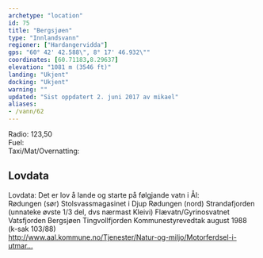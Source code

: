 ```yaml
---
archetype: "location"
id: 75
title: "Bergsjøen"
type: "Innlandsvann"
regioner: ["Hardangervidda"]
gps: "60° 42' 42.588\", 8° 17' 46.932\""
coordinates: [60.71183,8.29637]
elevation: "1081 m (3546 ft)"
landing: "Ukjent"
docking: "Ukjent"
warning: ""
updated: "Sist oppdatert 2. juni 2017 av mikael"
aliases:
- /vann/62
---
```


Radio: 123,50\
Fuel:\
Taxi/Mat/Overnatting:

## Lovdata

Lovdata: Det er lov å lande og starte på følgjande vatn i Ål:\
Rødungen (sør) Stolsvassmagasinet i Djup Rødungen (nord) Strandafjorden (unnateke øvste 1/3 del, dvs nærmast Kleivi) Flævatn/Gyrinosvatnet Vatsfjorden Bergsjøen Tingvollfjorden Kommunestyrevedtak august 1988 (k-sak 103/88)\
http://www.aal.kommune.no/Tjenester/Natur-og-miljo/Motorferdsel-i-utmar…
